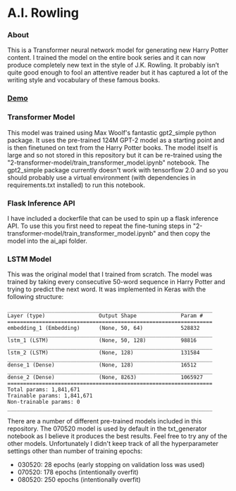 # A.I. Rowling

### About
This is a Transformer neural network model for generating new Harry Potter content. I trained the model on the entire book series and it can now produce completely new text in the style of J.K. Rowling. It probably isn’t quite good enough to fool an attentive reader but it has captured a lot of the writing style and vocabulary of these famous books.

### [Demo](https://dr00bot.com/projects/ai-rowling)


### Transformer Model
This model was trained using Max Woolf's fantastic gpt2_simple python package. It uses the pre-trained 124M GPT-2 model as a starting point and is then finetuned on text from the Harry Potter books. The model itself is large and so not stored in this repository but it can be re-trained using the "2-transformer-model/train_transformer_model.ipynb" notebook. The gpt2_simple package currently doesn't work with tensorflow 2.0 and so you should probably use a virtual environment (with dependencies in requirements.txt installed) to run this notebook.

### Flask Inference API
I have included a dockerfile that can be used to spin up a flask inference API. To use this you first need to repeat the fine-tuning steps in "2-transformer-model/train_transformer_model.ipynb" and then copy the model into the ai_api folder.

### LSTM Model
This was the original model that I trained from scratch. The model was trained by taking every consecutive 50-word sequence in Harry Potter and trying to predict the next word. It was implemented in Keras with the following structure:
```
_________________________________________________________________
Layer (type)                 Output Shape              Param #   
=================================================================
embedding_1 (Embedding)      (None, 50, 64)            528832    
_________________________________________________________________
lstm_1 (LSTM)                (None, 50, 128)           98816     
_________________________________________________________________
lstm_2 (LSTM)                (None, 128)               131584    
_________________________________________________________________
dense_1 (Dense)              (None, 128)               16512     
_________________________________________________________________
dense_2 (Dense)              (None, 8263)              1065927   
=================================================================
Total params: 1,841,671
Trainable params: 1,841,671
Non-trainable params: 0
_________________________________________________________________
```

There are a number of different pre-trained models included in this repository. The 070520 model is used by default in the txt_generator notebook as I believe it produces the best results. Feel free to try any of the other models. Unfortunately I didn't keep track of all the hyperparameter settings other than number of training epochs:
* 030520: 28 epochs (early stopping on validation loss was used)
* 070520: 178 epochs (intentionally overfit)
* 080520: 250 epochs (intentionally overfit)
